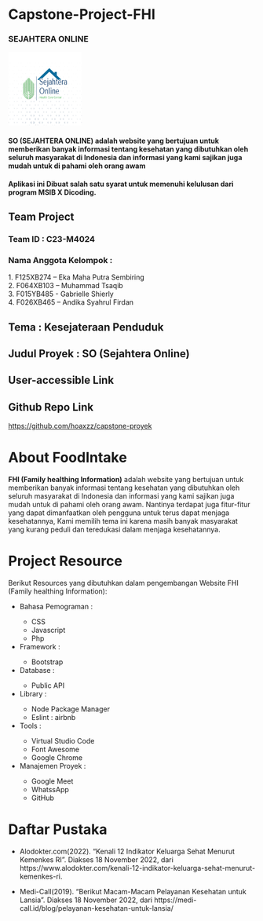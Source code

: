 # Capstone-Project-FHI

<h3>SEJAHTERA ONLINE </h3>
<img src="./public/asset/img/logo.jpg" alt="Logo" width="150" height="150">
<h4>SO (SEJAHTERA ONLINE) adalah website yang bertujuan untuk memberikan banyak informasi tentang kesehatan yang dibutuhkan oleh seluruh masyarakat di Indonesia dan informasi yang kami sajikan juga mudah untuk di pahami oleh orang awam<h4>

<p> Aplikasi ini Dibuat salah satu syarat untuk memenuhi kelulusan dari program MSIB X Dicoding.

## Team Project

<h3>Team ID : C23-M4024</h3>
<h3>Nama Anggota Kelompok : </h3>
1.    F125XB274 – Eka Maha Putra Sembiring <br>
2.    F064XB103 – Muhammad Tsaqib<br>
3.  	F015YB485 - Gabrielle Shierly <br>
4.   F026XB465 – Andika Syahrul Firdan <br>
  
## Tema : Kesejateraan Penduduk
 
## Judul Proyek : SO (Sejahtera Online)

## User-accessible Link

## Github Repo Link

https://github.com/hoaxzz/capstone-proyek

# About FoodIntake

**FHI (Family healthing Information)** adalah website yang bertujuan untuk memberikan banyak informasi tentang kesehatan yang dibutuhkan oleh seluruh masyarakat di Indonesia dan informasi yang kami sajikan juga mudah untuk di pahami oleh orang awam. Nantinya terdapat juga fitur-fitur yang dapat dimanfaatkan oleh pengguna untuk terus dapat menjaga kesehatannya, Kami memilih tema ini karena masih banyak masyarakat yang kurang peduli dan teredukasi dalam menjaga kesehatannya.

# Project Resource

Berikut Resources yang dibutuhkan dalam pengembangan Website FHI (Family healthing Information):

<ul>
  <li>Bahasa Pemograman :</li>
    <ul>
      <li>CSS</li>
      <li>Javascript</li>
      <li>Php</li>
    </ul>
  <li>Framework :</li>
    <ul>
      <li>Bootstrap</li>
    </ul>
  <li>Database :</li>
    <ul>
      <li>Public API</li>
    </ul>
  <li>Library :</li>
    <ul>
      <li>Node Package Manager</li>
      <li>Eslint : airbnb</li>
    </ul>
  <li>Tools :</li>
    <ul>
      <li>Virtual Studio Code</li>
      <li>Font Awesome</li>
      <li>Google Chrome</li>
    </ul>
  <li>Manajemen Proyek :</li>
    <ul>
      <li>Google Meet</li>
      <li>WhatssApp</li>
      <li>GitHub</li>
    </ul>
</ul>

# Daftar Pustaka

<ul>
  <li><p>Alodokter.com(2022). “Kenali 12 Indikator Keluarga Sehat Menurut Kemenkes RI”. Diakses 18 November 2022, dari https://www.alodokter.com/kenali-12-indikator-keluarga-sehat-menurut-kemenkes-ri.</p></li>
  <li><p>Medi-Call(2019). “Berikut Macam-Macam Pelayanan Kesehatan untuk Lansia”. Diakses 18 November 2022, dari https://medi-call.id/blog/pelayanan-kesehatan-untuk-lansia/</p></li>
</ul>
